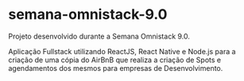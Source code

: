 # semana-omnistack-9.0

Projeto desenvolvido durante a Semana Omnistack 9.0.

Aplicação Fullstack utilizando ReactJS, React Native e Node.js para a criação de uma cópia do AirBnB que realiza a criação de Spots
e agendamentos dos mesmos para empresas de Desenvolvimento.
